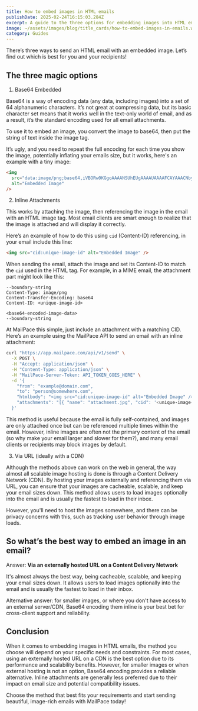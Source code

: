 ```yaml
---
title: How to embed images in HTML emails
publishDate: 2025-02-24T16:15:03.284Z
excerpt: A guide to the three options for embedding images into HTML emails
image: ~/assets/images/blog/title_cards/how-to-embed-images-in-emails.webp
category: Guides
---
```


There’s three ways to send an HTML email with an embedded image. Let’s find out which is best for you and your recipients!

## The three magic options

1. Base64 Embedded

Base64 is a way of encoding data (any data, including images) into a set of 64 alphanumeric characters. It’s not great at compressing data, but its basic character set means that it works well in the text-only world of email, and as a result, it’s the standard encoding used for all email attachments.

To use it to embed an image, you convert the image to base64, then put the string of text inside the image tag.

It’s ugly, and you need to repeat the full encoding for each time you show the image, potentially inflating your emails size, but it works, here's an example with a tiny image:

```html
<img
  src="data:image/png;base64,iVBORw0KGgoAAAANSUhEUgAAAAUAAAAFCAYAAACNbyblAAAAHElEQVQI12P4//8/w38GIAXDIBKE0DHxgljNBAAO9TXL0Y4OHwAAAABJRU5ErkJggg=="
  alt="Embedded Image"
/>
```

2. Inline Attachments

This works by attaching the image, then referencing the image in the email with an HTML image tag. Most email clients are smart enough to realize that the image is attached and will display it correctly.

Here’s an example of how to do this using `cid` (Content-ID) referencing, in your email include this line:

```html
<img src="cid:unique-image-id" alt="Embedded Image" />
```

When sending the email, attach the image and set its Content-ID to match the `cid` used in the HTML tag. For example, in a MIME email, the attachment part might look like this:

```
--boundary-string
Content-Type: image/png
Content-Transfer-Encoding: base64
Content-ID: <unique-image-id>

<base64-encoded-image-data>
--boundary-string
```

At MailPace this simple, just include an attachment with a matching CID. Here’s an example using the MailPace API to send an email with an inline attachment:

```bash
curl "https://app.mailpace.com/api/v1/send" \
  -X POST \
  -H "Accept: application/json" \
  -H "Content-Type: application/json" \
  -H "MailPace-Server-Token: API_TOKEN_GOES_HERE" \
  -d '{
    "from": "example@domain.com",
    "to": "person@somewhere.com",
    "htmlbody": "<img src="cid:unique-image-id" alt="Embedded Image" />".
    "attachments": "[{ "name": "attachment.jpg", "cid": '<unique-image-id>', "content": "<base64-encoded-image-data>", "content_type": "image/jpeg" }]"
  }'
```

This method is useful because the email is fully self-contained, and images are only attached once but can be referenced multiple times within the email. However, inline images are often not the primary content of the email (so why make your email larger and slower for them?), and many email clients or recipients may block images by default.

3. Via URL (ideally with a CDN)

Although the methods above can work on the web in general, the way almost all scalable image hosting is done is through a Content Delivery Network (CDN). By hosting your images externally and referencing them via URL, you can ensure that your images are cacheable, scalable, and keep your email sizes down. This method allows users to load images optionally into the email and is usually the fastest to load in their inbox.

However, you'll need to host the images somewhere, and there can be privacy concerns with this, such as tracking user behavior through image loads.

## So what’s the best way to embed an image in an email?

Answer: **Via an externally hosted URL on a Content Delivery Network**

It's almost always the best way, being cacheable, scalable, and keeping your email sizes down. It allows users to load images optionally into the email and is usually the fastest to load in their inbox.

Alternative answer: for smaller images, or where you don't have access to an external server/CDN, Base64 encoding them inline is your best bet for cross-client support and reliability.

## Conclusion

When it comes to embedding images in HTML emails, the method you choose will depend on your specific needs and constraints. For most cases, using an externally hosted URL on a CDN is the best option due to its performance and scalability benefits. However, for smaller images or when external hosting is not an option, Base64 encoding provides a reliable alternative. Inline attachments are generally less preferred due to their impact on email size and potential compatibility issues.

Choose the method that best fits your requirements and start sending beautiful, image-rich emails with MailPace today!
